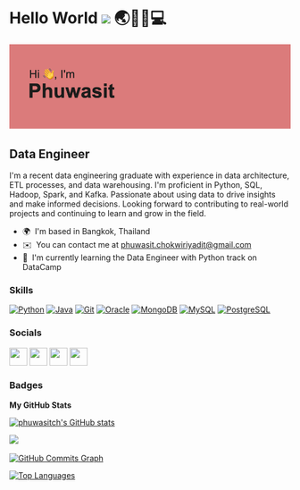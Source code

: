 

<!--
**phuwasitch/phuwasitch** is a ✨ _special_ ✨ repository because its `README.md` (this file) appears on your GitHub profile.

Here are some ideas to get you started:

- 🔭 I’m currently working on ...
- 🌱 I’m currently learning ...
- 👯 I’m looking to collaborate on ...
- 🤔 I’m looking for help with ...
- 💬 Ask me about ...
- 📫 How to reach me: ...
- 😄 Pronouns: ...
- ⚡ Fun fact: ...
-->


# Hello World  ![](https://user-images.githubusercontent.com/18350557/176309783-0785949b-9127-417c-8b55-ab5a4333674e.gif) 🌏👨‍💻💻

![Banner](header.png)

Data Engineer
-------------

I'm a recent data engineering graduate with experience in data architecture, ETL processes, and data warehousing. I'm proficient in Python, SQL, Hadoop, Spark, and Kafka. Passionate about using data to drive insights and make informed decisions. Looking forward to contributing to real-world projects and continuing to learn and grow in the field.


* 🌍  I'm based in Bangkok, Thailand
* ✉️  You can contact me at [phuwasit.chokwiriyadit@gmail.com](mailto:phuwasit.chokwiriyadit@gmail.com)
* 🧠  I'm currently learning the Data Engineer with Python track on DataCamp

### Skills


<p align="left">
<a href="https://www.python.org/" target="_blank" rel="noreferrer"><img src="https://raw.githubusercontent.com/danielcranney/readme-generator/main/public/icons/skills/python-colored.svg" width="36" height="36" alt="Python" /></a>
<a href="https://www.oracle.com/java/" target="_blank" rel="noreferrer"><img src="https://raw.githubusercontent.com/danielcranney/readme-generator/main/public/icons/skills/java-colored.svg" width="36" height="36" alt="Java" /></a>
<a href="https://git-scm.com/" target="_blank" rel="noreferrer"><img src="https://raw.githubusercontent.com/danielcranney/readme-generator/main/public/icons/skills/git-colored.svg" width="36" height="36" alt="Git" /></a>
<a href="https://www.oracle.com/uk/index.html" target="_blank" rel="noreferrer"><img src="https://raw.githubusercontent.com/danielcranney/readme-generator/main/public/icons/skills/oracle-colored.svg" width="36" height="36" alt="Oracle" /></a>
<a href="https://www.mongodb.com/" target="_blank" rel="noreferrer"><img src="https://raw.githubusercontent.com/danielcranney/readme-generator/main/public/icons/skills/mongodb-colored.svg" width="36" height="36" alt="MongoDB" /></a>
<a href="https://www.mysql.com/" target="_blank" rel="noreferrer"><img src="https://raw.githubusercontent.com/danielcranney/readme-generator/main/public/icons/skills/mysql-colored.svg" width="36" height="36" alt="MySQL" /></a>
<a href="https://www.postgresql.org/" target="_blank" rel="noreferrer"><img src="https://raw.githubusercontent.com/danielcranney/readme-generator/main/public/icons/skills/postgresql-colored.svg" width="36" height="36" alt="PostgreSQL" /></a>
</p>


### Socials

<p align="left"> <a href="https://www.github.com/phuwasitch" target="_blank" rel="noreferrer"><img src="https://raw.githubusercontent.com/danielcranney/readme-generator/main/public/icons/socials/github.svg" width="32" height="32" /></a> <a href="http://www.instagram.com/inkkphwst" target="_blank" rel="noreferrer"><img src="https://raw.githubusercontent.com/danielcranney/readme-generator/main/public/icons/socials/instagram.svg" width="32" height="32" /></a> <a href="https://www.linkedin.com/in/phuwasit-chokwiriyadit" target="_blank" rel="noreferrer"><img src="https://raw.githubusercontent.com/danielcranney/readme-generator/main/public/icons/socials/linkedin.svg" width="32" height="32" /></a> <a href="http://www.medium.com/@phuwasitinkk" target="_blank" rel="noreferrer"><img src="https://raw.githubusercontent.com/danielcranney/readme-generator/main/public/icons/socials/medium.svg" width="32" height="32" /></a></p>

### Badges

<b>My GitHub Stats</b>

<a href="http://www.github.com/phuwasitch"><img src="https://github-readme-stats.vercel.app/api?username=phuwasitch&show_icons=true&hide=&count_private=true&title_color=84cc16&text_color=22c55e&icon_color=22c55e&bg_color=000000&hide_border=true&show_icons=true" alt="phuwasitch's GitHub stats" /></a>

<a href="http://www.github.com/phuwasitch"><img src="https://github-readme-streak-stats.herokuapp.com/?user=phuwasitch&stroke=22c55e&background=000000&ring=84cc16&fire=84cc16&currStreakNum=22c55e&currStreakLabel=84cc16&sideNums=22c55e&sideLabels=22c55e&dates=22c55e&hide_border=true" /></a>

<a href="http://www.github.com/phuwasitch"><img src="https://github-readme-activity-graph.cyclic.app/graph?username=phuwasitch&bg_color=000000&color=22c55e&line=22c55e&point=22c55e&area_color=000000&area=true&hide_border=true&custom_title=GitHub%20Commits%20Graph" alt="GitHub Commits Graph" /></a>

<a href="https://github.com/phuwasitch" align="left"><img src="https://github-readme-stats.vercel.app/api/top-langs/?username=phuwasitch&langs_count=10&title_color=84cc16&text_color=22c55e&icon_color=22c55e&bg_color=000000&hide_border=true&locale=en&custom_title=Top%20%Languages" alt="Top Languages" /></a>
